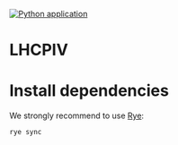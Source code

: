 [![Python application](https://github.com/yuriishizawa/lhcpiv/actions/workflows/main.yml/badge.svg)](https://github.com/yuriishizawa/lhcpiv/actions/workflows/main.yml)

# LHCPIV

# Install dependencies
We strongly recommend to use [Rye](https://rye.astral.sh/):

```bash
rye sync
```